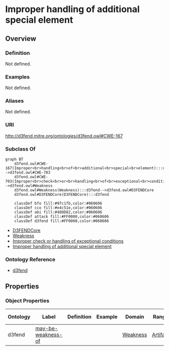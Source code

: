 # Improper handling of additional special element

## Overview

### Definition
Not defined.

### Examples
Not defined.

### Aliases
Not defined.

### URI
http://d3fend.mitre.org/ontologies/d3fend.owl#CWE-167

### Subclass Of
```mermaid
graph BT
    d3fend.owl#CWE-167(Improper<br>handling<br>of<br>additional<br>special<br>element):::d3fend-->d3fend.owl#CWE-703
    d3fend.owl#CWE-703(Improper<br>check<br>or<br>handling<br>of<br>exceptional<br>conditions):::d3fend-->d3fend.owl#Weakness
    d3fend.owl#Weakness(Weakness):::d3fend-->d3fend.owl#D3FENDCore
    d3fend.owl#D3FENDCore(D3FENDCore):::d3fend
    
    classDef bfo fill:#97c1fb,color:#060606
    classDef cco fill:#e4c51e,color:#060606
    classDef abi fill:#48DD82,color:#060606
    classDef attack fill:#FF0000,color:#060606
    classDef d3fend fill:#FF0000,color:#060606
```

- [D3FENDCore](/docs/ontology/reference/model/D3FENDCore/D3FENDCore.md)
- [Weakness](/docs/ontology/reference/model/D3FENDCore/Weakness/Weakness.md)
- [Improper check or handling of exceptional conditions](/docs/ontology/reference/model/D3FENDCore/Weakness/Improper%20check%20or%20handling%20of%20exceptional%20conditions/Improper%20check%20or%20handling%20of%20exceptional%20conditions.md)
- [Improper handling of additional special element](/docs/ontology/reference/model/D3FENDCore/Weakness/Improper%20check%20or%20handling%20of%20exceptional%20conditions/Improper%20handling%20of%20additional%20special%20element/Improper%20handling%20of%20additional%20special%20element.md)


### Ontology Reference
- [d3fend](http://d3fend.mitre.org/ontologies/d3fend.owl#)

## Properties
### Object Properties
| Ontology | Label | Definition | Example | Domain | Range | Inverse Of |
|----------|-------|------------|---------|--------|-------|------------|
| d3fend | [may-be-weakness-of](http://d3fend.mitre.org/ontologies/d3fend.owl#may-be-weakness-of) |  |  | [Weakness](/docs/ontology/reference/model/D3FENDCore/Weakness/Weakness.md) | [Artifact](/docs/ontology/reference/model/D3FENDCore/Artifact/Artifact.md) | [may-have-weakness](http://d3fend.mitre.org/ontologies/d3fend.owl#may-have-weakness) |

